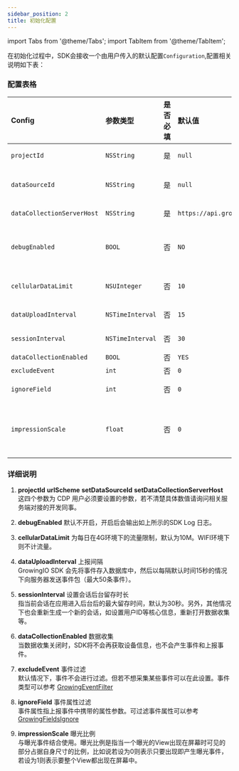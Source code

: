```yaml
---
sidebar_position: 2
title: 初始化配置
---
```


import Tabs from '@theme/Tabs';
import TabItem from '@theme/TabItem';

在初始化过程中，SDK会接收一个由用户传入的默认配置`Configuration`,配置相关说明如下表：
### 配置表格

| Config                       | 参数类型 | 是否必填 | 默认值 | 说明 | 其它 |
| :-------------------------   | :------   | :----:  |:------  |:------| ----- |
| `projectId`                  | `NSString`  | 是      | `null`   | 项目ID，每个应用对应唯一值 | - |
| `dataSourceId`            | `NSString`  | 是      | `null`   | 应用的DataSourceId，唯一值 | - |
| `dataCollectionServerHost`| `NSString`  | 是      | `https://api.growingio.com`   | 服务端部署后的 ServerHost | - |
| `debugEnabled`            | `BOOL` | 否      | `NO`  | 调试模式，会打印SDK log，抛出错误异常，在线上环境请关闭 | - |
| `cellularDataLimit`       | `NSUInteger`     | 否      | `10`     | 每天发送数据的流量限制，单位MB | - |
| `dataUploadInterval`      | `NSTimeInterval`     | 否      | `15`     | 数据发送的间隔，单位秒 | - |
| `sessionInterval`         | `NSTimeInterval`     | 否      | `30`     | 会话后台留存时长，单位秒 | - |
| `dataCollectionEnabled`   | `BOOL` | 否      | `YES`   | 是否采集数据 | - |
| `excludeEvent`            | `int`     | 否      | `0`      | 设置事件过滤 | - |
| `ignoreField`             | `int`     | 否      | `0`      | 设置事件属性过滤 | - |
| `impressionScale`         | `float`   | 否      | `0`      | 元素曝光事件中的比例因子,范围 [0-1] | 无埋点独有 |

### 详细说明

1. **projectId** **urlScheme** **setDataSourceId** **setDataCollectionServerHost**   
这四个参数为 CDP 用户必须要设置的参数，若不清楚具体数值请询问相关服务端对接的开发同事。
2. **debugEnabled** 默认不开启，开启后会输出如上所示的SDK Log 日志。  

3. **cellularDataLimit** 为每日在4G环境下的流量限制，默认为10M。WIFI环境下则不计流量。

4. **dataUploadInterval** 上报间隔  
GrowingIO SDK 会先将事件存入数据库中，然后以每隔默认时间15秒的情况下向服务器发送事件包（最大50条事件）。

5. **sessionInterval** 设置会话后台留存时长  
指当前会话在应用进入后台后的最大留存时间，默认为30秒。另外，其他情况下也会重新生成一个新的会话，如设置用户ID等核心信息，重新打开数据收集等。

6. **dataCollectionEnabled** 数据收集  
当数据收集关闭时，SDK将不会再获取设备信息，也不会产生事件和上报事件。

7. **excludeEvent** 事件过滤  
默认情况下，事件不会进行过滤。但若不想采集某些事件可以在此设置。事件类型可以参考 [GrowingEventFilter](https://github.com/growingio/growingio-sdk-ios-autotracker/blob/master/GrowingTrackerCore/Event/GrowingEventFilter.h)

8. **ignoreField** 事件属性过滤  
事件属性指上报事件中携带的属性参数。可过滤事件属性可以参考 [GrowingFieldsIgnore](https://github.com/growingio/growingio-sdk-ios-autotracker/blob/master/GrowingTrackerCore/Event/GrowingFieldsIgnore.h)

11. **impressionScale** 曝光比例  
与曝光事件结合使用。曝光比例是指当一个曝光的View出现在屏幕时可见的部分占据自身尺寸的比例，比如说若设为0则表示只要出现即产生曝光事件，若设为1则表示要整个View都出现在屏幕中。

